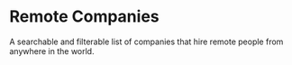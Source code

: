 # Remote Companies

A searchable and filterable list of companies that hire remote people from anywhere in the world.
